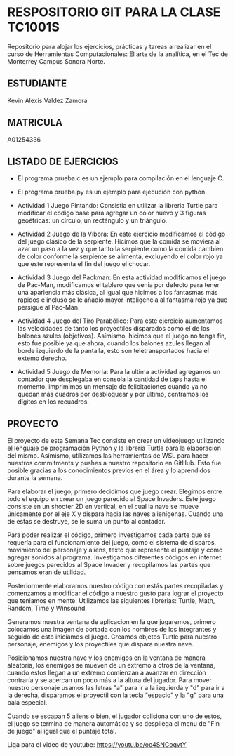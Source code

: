 # RESPOSITORIO GIT PARA LA CLASE TC1001S
Repositorio para alojar los ejercicios, prácticas y tareas a realizar en el curso de Herramientas Computacionales: El arte de la analítica, en el Tec de Monterrey Campus Sonora Norte.

## ESTUDIANTE
Kevin Alexis Valdez Zamora

## MATRICULA
A01254336

## LISTADO DE EJERCICIOS
* El programa prueba.c es un ejemplo para compilación en el lenguaje C.

* El programa prueba.py es un ejemplo para ejecución con python.

* Actividad 1 Juego Pintando: Consistia en utilizar la libreria Turtle para modificar el codigo base 
				para agregar un color nuevo y 3 figuras geoétricas: un círculo, un rectángulo y un triángulo.

* Actividad 2 Juego de la Víbora: En este ejercicio modificamos el código del juego  clásico de la serpiente. Hicimos que la
				comida se moviera al azar un paso a la vez y que tanto la serpiente como la comida cambien
				de color conforme la serpiente se alimenta, excluyendo el color rojo ya que este representa
				el fin del juego el chocar.

* Actividad 3 Juego del Packman: En esta actividad modificamos el juego de Pac-Man, modificamos el tablero que venia por
				defecto para tener una apariencia más clásica, al igual que hicimos a los fantasmas más 
				rápidos e incluso se le añadió mayor inteligencia al fantasma rojo ya que persigue al 
				Pac-Man.

* Actividad 4 Juego del Tiro Parabólico: Para este ejercicio aumentamos las velocidades de tanto los proyectiles disparados como el
					de los balones azules (objetivos). Asímismo, hicimos que el juego no tenga fin, esto fue
					posible ya que ahora, cuando los balones azules llegan al borde izquierdo de la pantalla,
					esto son teletransportados hacia el extemo derecho.

* Actividad 5 Juego de Memoria: Para la ultima actividad agregamos un contador que desplegaba en consola la cantidad de taps
				hasta el momento, imprimimos un mensaje de felicitaciones cuando ya no quedan más cuadros
				por desbloquear y por último, centramos los dígitos en los recuadros.  

##  PROYECTO
El proyecto de esta Semana Tec consiste en crear un videojuego utilizando el lenguaje de programación Python y la librería Turtle para la elaboracion
del mismo. Asímismo, utilizamos las herramientas de WSL para hacer nuestros commitments y pushes a nuestro repositorio en GitHub.
Esto fue posible gracias a los conocimientos previos en el área y lo aprendidos durante la semana.

Para elaborar el juego, primero decidimos que juego crear. Elegimos entre todo el equipo en crear un juego parecido al Space Invaders.
Este juego consiste en un shooter 2D en vertical, en el cual la  nave se mueve únicamente  por el eje X y dispara hacia las naves alienígenas. Cuando una de estas se destruye, se le suma un punto al contador. 

Para poder realizar el código, primero investigamos cada parte que se requería para el funcionamiento del juego, como el sistema de disparos, movimiento del personaje y aliens, texto que represente el puntaje y como agregar sonidos al programa.
Investigamos diferentes códigos en internet sobre juegos parecidos al Space Invader y recopilamos las partes que pensamos eran de utilidad.

Posteriormente elaboramos nuestro código con estás partes recopiladas y comenzamos a modificar el código a nuestro gusto para lograr el proyecto que teniamos en mente.
Utilizamos las siguientes librerias: Turtle, Math, Random, Time y Winsound.

Generamos nuestra ventana de aplicacion en la que jugaremos, primero colocamos una imagen de portada con los nombres de los integrantes y seguido de esto iniciamos el juego.
Creamos objetos Turtle para nuestro personaje, enemigos y los proyectiles que dispara nuestra nave. 

Posicionamos nuestra nave y los enemigos en la ventana de manera aleatoria, los enemigos se mueven de un extremo a otros de la ventana, cuando estos llegan a un extremo comienzan a avanzar en dirección contraría y se acercan un poco más a la altura del jugador.
Para mover nuestro personaje usamos las letras "a" para ir a la izquierda y "d" para ir a la derecha, disparamos el proyectil con la tecla "espacio" y la "g" para una bala especial.

Cuando se escapan 5 aliens o bien, el jugador colisiona con uno de estos, el juego se termina de manera automática y se despliega el menu de "Fin de juego" al igual que el puntaje total.

Liga para el video de youtube: https://youtu.be/oc4SNCogvtY
